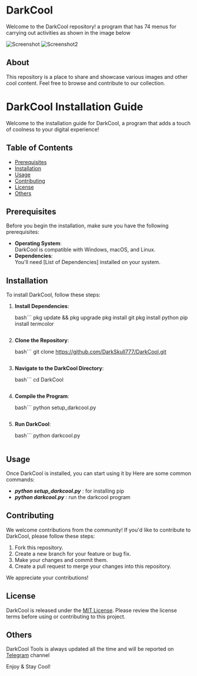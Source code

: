 # DarkCool

Welcome to the DarkCool repository! a program that has 74 menus for carrying out activities as shown in the image below

![Screenshot](https://github.com/DarkSkull777/DarkCool/blob/main/IMG_20231022_103633.jpg)
![Screenshot2](https://github.com/DarkSkull777/DarkCool/blob/main/Screenshot_2023-10-22-01-59-58-93_84d3000e3f4017145260f7618db1d683-picsay.jpg)

## About

This repository is a place to share and showcase various images and other cool content. Feel free to browse and contribute to our collection.

# DarkCool Installation Guide

Welcome to the installation guide for DarkCool, a program that adds a touch of coolness to your digital experience!

## Table of Contents
- [Prerequisites](#prerequisites)
- [Installation](#installation)
- [Usage](#usage)
- [Contributing](#contributing)
- [License](#license)
- [Others](#others)

## Prerequisites

Before you begin the installation, make sure you have the following prerequisites:

- **Operating System**: <br>DarkCool is compatible with Windows, macOS, and Linux.
- **Dependencies**: <br>You'll need [List of Dependencies] installed on your system.

## Installation

To install DarkCool, follow these steps:

1. **Install Dependencies**:
   
   bash```
   pkg update && pkg upgrade
   pkg install git
   pkg install python
   pip install termcolor
   ```

3. **Clone the Repository**:
   
   bash```
   git clone https://github.com/DarkSkull777/DarkCool.git
   ```

5. **Navigate to the DarkCool Directory**:
   
   bash```
   cd DarkCool
   ```

7. **Compile the Program**:
   
   bash```
   python setup_darkcool.py
   ```

9. **Run DarkCool**:
    
   bash```
   python darkcool.py
   ```

## Usage

Once DarkCool is installed, you can start using it by Here are some common commands:

- ***python setup_darkcool.py*** : for installing pip
- ***python darkcool.py*** : run the darkcool program

## Contributing

We welcome contributions from the community! If you'd like to contribute to DarkCool, please follow these steps:

1. Fork this repository.
2. Create a new branch for your feature or bug fix.
3. Make your changes and commit them.
4. Create a pull request to merge your changes into this repository.

We appreciate your contributions!

## License

DarkCool is released under the [MIT License](LICENSE.md). Please review the license terms before using or contributing to this project.

## Others

DarkCool Tools is always updated all the time and will be reported on [Telegram](https://t.me/dymlescode) channel 

Enjoy & Stay Cool!
